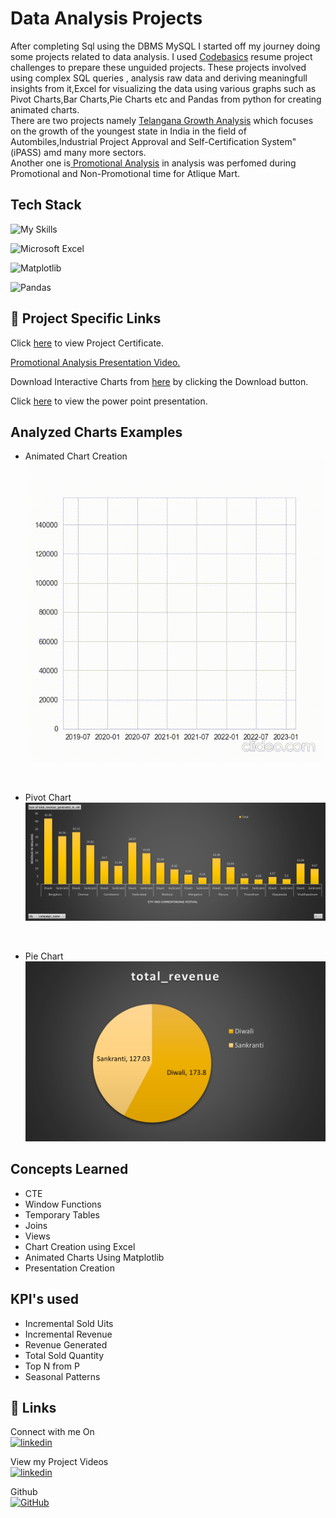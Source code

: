 
# Data Analysis Projects
After completing Sql using the DBMS MySQL I started off my journey doing some projects related to data analysis. I used [Codebasics](https://codebasics.io/) resume project challenges to prepare these unguided projects. These projects involved using complex SQL queries , analysis raw data and deriving meaningfull insights from it,Excel for visualizing the data using various graphs such as Pivot Charts,Bar Charts,Pie Charts etc and Pandas from python for creating animated charts. <br/> There are two projects namely 
[Telangana Growth Analysis](https://github.com/Viv696969/SQL/tree/main/telangana_growth_analysis) which focuses on the growth of the youngest state in India in the field of Autombiles,Industrial Project Approval and Self-Certification System" (iPASS) amd many more sectors. <br/> Another one is[ Promotional Analysis](https://github.com/Viv696969/SQL/tree/main/Atlique_FMCG_promotional_analysis) in analysis was perfomed during Promotional and Non-Promotional time for Atlique Mart.
## Tech Stack

![My Skills](https://skillicons.dev/icons?i=python,mysql&perline=10)

![Microsoft Excel](https://img.shields.io/badge/Microsoft_Excel-217346?style=for-the-badge&logo=microsoft-excel&logoColor=white)

![Matplotlib](https://img.shields.io/badge/Matplotlib-%23ffffff.svg?style=for-the-badge&logo=Matplotlib&logoColor=black)

![Pandas](https://img.shields.io/badge/pandas-%23150458.svg?style=for-the-badge&logo=pandas&logoColor=white)

## 🔗 Project Specific Links 

Click [here](https://codebasics.io/certificate/CB-CH-1-12-114849) to view Project Certificate.

[Promotional Analysis Presentation Video.](https://www.youtube.com/watch?v=xfNwymy7GlQ&t=114s)

Download Interactive Charts from [here](https://github.com/Viv696969/SQL/blob/main/Atlique_FMCG_promotional_analysis/Interactive%20charts.zip) by clicking the Download button.

Click [here](https://github.com/Viv696969/SQL/blob/main/Atlique_FMCG_promotional_analysis/presentation.pdf) to view the power point presentation.

## Analyzed Charts Examples
* Animated Chart Creation<br/>
![Logo](https://github.com/Viv696969/SQL/blob/main/telangana_growth_analysis/Stamps_Analysis/total-docs-and-stamps-re-over-time_kYTFA1T2.gif?raw=true)

<br/>

* Pivot Chart <br/>
![Example Image](https://github.com/Viv696969/SQL/blob/main/Atlique_FMCG_promotional_analysis/recommended%20insights/promotion_performance/reve_by_campaigns.png?raw=true)

<br/>

* Pie Chart <br/>
![Logo](https://github.com/Viv696969/SQL/blob/main/Atlique_FMCG_promotional_analysis/recommended%20insights/promotion_performance/top_campaigns.png?raw=true)

## Concepts Learned
- CTE
- Window Functions
- Temporary Tables
- Joins
- Views
- Chart Creation using Excel
- Animated Charts Using Matplotlib
- Presentation Creation

## KPI's used
- Incremental Sold Uits
- Incremental Revenue
- Revenue Generated
- Total Sold Quantity
- Top N from P
- Seasonal Patterns

















## 🔗 Links
Connect with me On<br/>
[![linkedin](https://img.shields.io/badge/linkedin-0A66C2?style=for-the-badge&logo=linkedin&logoColor=white)](https://www.linkedin.com/in/vivek-chouhan/)

View my Project Videos<br/>
[![linkedin](https://img.shields.io/badge/YouTube-red?style=for-the-badge&logo=youtube&logoColor=white)](https://www.youtube.com/channel/UC9_8LY1YTzNuip6mcqbcV1g)

Github<br/>
[![GitHub](https://img.shields.io/badge/github-%23121011.svg?style=for-the-badge&logo=github&logoColor=white) ](https://github.com/Viv696969)











